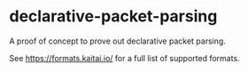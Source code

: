 # declarative-packet-parsing
A proof of concept to prove out declarative packet parsing.


See https://formats.kaitai.io/ for a full list of supported formats.

